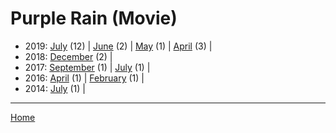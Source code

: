 # Purple Rain (Movie)

  * 2019: 
      [July](./purple-rain-movie-2019-07.md) (12) | 
      [June](./purple-rain-movie-2019-06.md) (2) | 
      [May](./purple-rain-movie-2019-05.md) (1) | 
      [April](./purple-rain-movie-2019-04.md) (3) | 
  * 2018: 
      [December](./purple-rain-movie-2018-12.md) (2) | 
  * 2017: 
      [September](./purple-rain-movie-2017-09.md) (1) | 
      [July](./purple-rain-movie-2017-07.md) (1) | 
  * 2016: 
      [April](./purple-rain-movie-2016-04.md) (1) | 
      [February](./purple-rain-movie-2016-02.md) (1) | 
  * 2014: 
      [July](./purple-rain-movie-2014-07.md) (1) | 

----

[Home](../)
